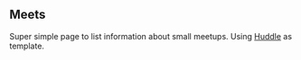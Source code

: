 Meets
-----

Super simple page to list information about small meetups. Using [Huddle](https://www.papayatemplates.com/huddle/) as template.
